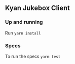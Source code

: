 ## Kyan Jukebox Client

### Up and running

Run `yarn install`

### Specs

To run the specs `yarn test`
